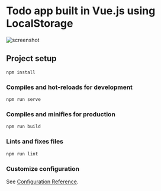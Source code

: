 # Todo app built in Vue.js using LocalStorage

![screenshot](https://user-images.githubusercontent.com/65973895/132090246-71af7f75-e73b-45a5-9942-6660125fc838.png)

## Project setup
```
npm install
```

### Compiles and hot-reloads for development
```
npm run serve
```

### Compiles and minifies for production
```
npm run build
```

### Lints and fixes files
```
npm run lint
```

### Customize configuration
See [Configuration Reference](https://cli.vuejs.org/config/).
